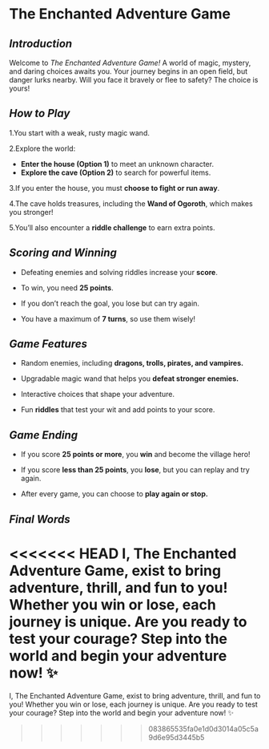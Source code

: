 # The Enchanted Adventure Game

## *Introduction*

Welcome to *The Enchanted Adventure Game!* A world of magic, mystery, and daring choices awaits you. Your journey begins in an open field, but danger lurks nearby. Will you face it bravely or flee to safety? The choice is yours!

## *How to Play*

1.You start with a weak, rusty magic wand.

2.Explore the world:

- **Enter the house (Option 1)** to meet an unknown character.
- **Explore the cave (Option 2)** to search for powerful items.


3.If you enter the house, you must **choose to fight or run away**.

4.The cave holds treasures, including the **Wand of Ogoroth**, which makes you stronger!

5.You’ll also encounter a **riddle challenge** to earn extra points.

## *Scoring and Winning*
- Defeating enemies and solving riddles increase your **score**.

- To win, you need **25 points**.

- If you don’t reach the goal, you lose but can try again.

- You have a maximum of **7 turns**, so use them wisely!

## *Game Features*

- Random enemies, including **dragons, trolls, pirates, and vampires.**

- Upgradable magic wand that helps you **defeat stronger enemies.**

- Interactive choices that shape your adventure.

- Fun **riddles** that test your wit and add points to your score.

## *Game Ending*

- If you score **25 points or more**, you **win** and become the village hero!

- If you score **less than 25 points**, you **lose**, but you can replay and try again.

- After every game, you can choose to **play again or stop.**

## *Final Words*

<<<<<<< HEAD
I, The Enchanted Adventure Game, exist to bring adventure, thrill, and fun to you! Whether you win or lose, each journey is unique. Are you ready to test your courage? Step into the world and begin your adventure now! ✨
=======
I, The Enchanted Adventure Game, exist to bring adventure, thrill, and fun to you! Whether you win or lose, each journey is unique. Are you ready to test your courage? Step into the world and begin your adventure now! ✨
>>>>>>> 083865535fa0e1d0d3014a05c5a9d6e95d3445b5
